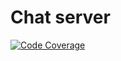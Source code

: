 # Chat server

[![Code Coverage](https://codecov.io/gh/sparhokm/go-course-ms-chat-server/branch/master/graph/badge.svg)](https://codecov.io/gh/sparhokm/go-course-ms-chat-server)